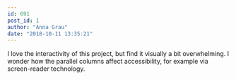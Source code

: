 ```yaml
---
id: 691
post_id: 1
author: "Anna Grau"
date: "2018-10-11 13:35:21"
---
```

I love the interactivity of this project, but find it visually a bit overwhelming. I wonder how the parallel columns affect accessibility, for example via screen-reader technology.
